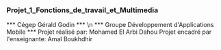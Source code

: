 ### Projet_1_Fonctions_de_travail_et_Multimedia
*** Cégep Gérald Godin *** \n
*** Groupe Développement d'Applications Mobile ***
Projet réalisé par: Mohamed El Arbi Dahou
Projet encadré par l'enseignante: Amal Boukhdhir


